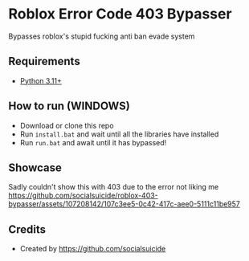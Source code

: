 # Roblox Error Code 403 Bypasser
Bypasses roblox's stupid fucking anti ban evade system

## Requirements
 - [Python 3.11+](https://www.python.org/downloads/)

## How to run (WINDOWS)
- Download or clone this repo
- Run `install.bat` and wait until all the libraries have installed
- Run `run.bat` and await until it has bypassed!

## Showcase
Sadly couldn't show this with 403 due to the error not liking me
https://github.com/socialsuicide/roblox-403-bypasser/assets/107208142/107c3ee5-0c42-417c-aee0-5111c11be957

## Credits
- Created by https://github.com/socialsuicide
